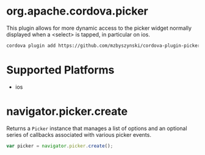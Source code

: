 # org.apache.cordova.picker


This plugin allows for more dynamic access to the picker widget normally displayed when a &lt;select&gt; is tapped, in particular on ios.

```sh
cordova plugin add https://github.com/mzbyszynski/cordova-plugin-picker.git
```

# Supported Platforms
- ios

# navigator.picker.create

Returns a `Picker` instance that manages a list of options and an optional series of callbacks associated with various picker events.

```javascript
var picker = navigator.picker.create();
```

